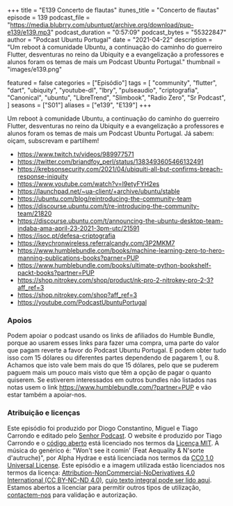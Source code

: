 +++
title = "E139 Concerto de flautas"
itunes_title = "Concerto de flautas"
episode = 139
podcast_file = "https://media.blubrry.com/ubuntupt/archive.org/download/pup-e139/e139.mp3"
podcast_duration = "0:57:09"
podcast_bytes = "55322847"
author = "Podcast Ubuntu Portugal"
date = "2021-04-22"
description = "Um reboot à comunidade Ubuntu, a continuação do caminho do guerreiro Flutter, desventuras no reino da Ubiquity e a evangelização a professores e alunos foram os temas de mais um Podcast Ubuntu Portugal."
thumbnail = "images/e139.png"

featured = false
categories = ["Episódio"]
tags = [
  "community",
  "flutter",
  "dart",
  "ubiquity",
  "youtube-dl",
  "lbry",
  "pulseaudio",
  "criptografia",
  "Canonical",
  "ubuntu",
  "LibreTrend",
  "Slimbook",
  "Radio Zero",
  "Sr Podcast",
]
seasons = ["S01"]
aliases = ["e139", "E139"]
+++

Um reboot à comunidade Ubuntu, a continuação do caminho do guerreiro Flutter, desventuras no reino da Ubiquity e a evangelização a professores e alunos foram os temas de mais um Podcast Ubuntu Portugal.
Já sabem: oiçam, subscrevam e partilhem!

* https://www.twitch.tv/videos/989977571
* https://twitter.com/briandfoy_perl/status/1383493605466132491
* https://krebsonsecurity.com/2021/04/ubiquiti-all-but-confirms-breach-response-iniquity
* https://www.youtube.com/watch?v=I9etyFYH2es
* https://launchpad.net/~ua-client/+archive/ubuntu/stable
* https://ubuntu.com/blog/reintroducing-the-community-team
* https://discourse.ubuntu.com/t/re-introducing-the-community-team/21820
* https://discourse.ubuntu.com/t/announcing-the-ubuntu-desktop-team-indaba-ama-april-23-2021-3pm-utc/21591
* https://isoc.pt/defesa-criptografia
* https://keychronwireless.referralcandy.com/3P2MKM7
* https://www.humblebundle.com/books/machine-learning-zero-to-hero-manning-publications-books?parner=PUP
* https://www.humblebundle.com/books/ultimate-python-bookshelf-packt-books?partner=PUP
* https://shop.nitrokey.com/shop/product/nk-pro-2-nitrokey-pro-2-3?aff_ref=3
* https://shop.nitrokey.com/shop?aff_ref=3
* https://youtube.com/PodcastUbuntuPortugal



### Apoios
Podem apoiar o podcast usando os links de afiliados do Humble Bundle, porque ao usarem esses links para fazer uma compra, uma parte do valor que pagam reverte a favor do Podcast Ubuntu Portugal.
E podem obter tudo isso com 15 dólares ou diferentes partes dependendo de pagarem 1, ou 8.
Achamos que isto vale bem mais do que 15 dólares, pelo que se puderem paguem mais um pouco mais visto que têm a opção de pagar o quanto quiserem.
Se estiverem interessados em outros bundles não listados nas notas usem o link https://www.humblebundle.com/?partner=PUP e vão estar também a apoiar-nos.

### Atribuição e licenças
Este episódio foi produzido por Diogo Constantino, Miguel e Tiago Carrondo e editado pelo [Senhor Podcast](https://senhorpodcast.pt/).
O website é produzido por Tiago Carrondo e o [código aberto](https://gitlab.com/podcastubuntuportugal/website) está licenciado nos termos da [Licença MIT](https://gitlab.com/podcastubuntuportugal/website/main/LICENSE).
A música do genérico é: "Won't see it comin' (Feat Aequality & N'sorte d'autruche)", por Alpha Hydrae e está licenciada nos termos da [CC0 1.0 Universal License](https://creativecommons.org/publicdomain/zero/1.0/).
Este episódio e a imagem utilizada estão licenciados nos termos da licença: [Attribution-NonCommercial-NoDerivatives 4.0 International (CC BY-NC-ND 4.0)](https://creativecommons.org/licenses/by-nc-nd/4.0/), [cujo texto integral pode ser lido aqui](https://creativecommons.org/licenses/by-nc-nd/4.0/legalcode). Estamos abertos a licenciar para permitir outros tipos de utilização, [contactem-nos](https://podcastubuntuportugal.org/contactos) para validação e autorização.

